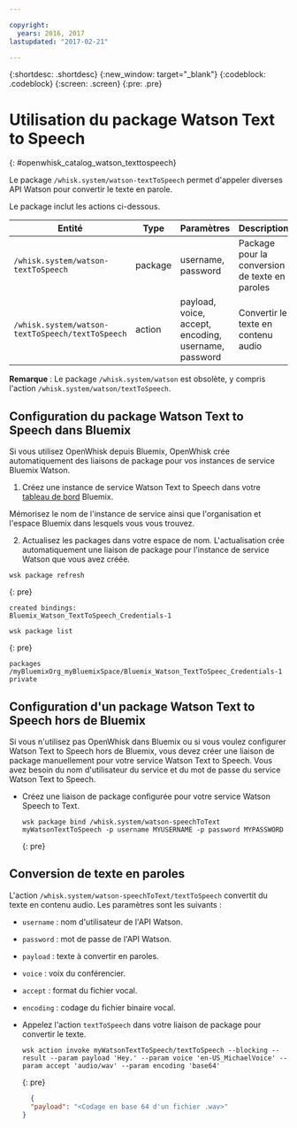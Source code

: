 ```yaml
---

copyright:
  years: 2016, 2017
lastupdated: "2017-02-21"

---
```


{:shortdesc: .shortdesc}
{:new_window: target="_blank"}
{:codeblock: .codeblock}
{:screen: .screen}
{:pre: .pre}

# Utilisation du package Watson Text to Speech
{: #openwhisk_catalog_watson_texttospeech}

Le package `/whisk.system/watson-textToSpeech` permet d'appeler diverses API Watson pour convertir le texte en parole.

Le package inclut les actions ci-dessous.

| Entité | Type | Paramètres | Description |
| --- | --- | --- | --- |
| `/whisk.system/watson-textToSpeech` | package | username, password | Package pour la conversion de texte en paroles |
| `/whisk.system/watson-textToSpeech/textToSpeech` | action | payload, voice, accept, encoding, username, password | Convertir le texte en contenu audio |

**Remarque** : Le package `/whisk.system/watson` est obsolète, y compris l'action `/whisk.system/watson/textToSpeech`.

## Configuration du package Watson Text to Speech dans Bluemix

Si vous utilisez OpenWhisk depuis Bluemix, OpenWhisk crée automatiquement des liaisons de package pour vos instances de service Bluemix Watson.

1. Créez une instance de service Watson Text to Speech dans votre [tableau de bord](http://console.ng.Bluemix.net) Bluemix.
  
  Mémorisez le nom de l'instance de service ainsi que l'organisation et l'espace Bluemix dans lesquels vous vous trouvez.
  
2. Actualisez les packages dans votre espace de nom. L'actualisation crée automatiquement une liaison de package pour l'instance de service Watson que vous avez créée.
  
  ```
  wsk package refresh
  ```
  {: pre}
  ```
  created bindings:
  Bluemix_Watson_TextToSpeech_Credentials-1
  ```
  ```
  wsk package list
  ```
  {: pre}
  ```
  packages
  /myBluemixOrg_myBluemixSpace/Bluemix_Watson_TextToSpeec_Credentials-1 private
  ```
  
  
## Configuration d'un package Watson Text to Speech hors de Bluemix

Si vous n'utilisez pas OpenWhisk dans Bluemix ou si vous voulez configurer Watson Text to Speech hors de Bluemix, vous devez créer une liaison de package manuellement pour votre service Watson Text to Speech. Vous avez besoin du nom d'utilisateur du service et du mot de passe du service Watson Text to Speech.

- Créez une liaison de package configurée pour votre service Watson Speech to Text.
  
  ```
  wsk package bind /whisk.system/watson-speechToText myWatsonTextToSpeech -p username MYUSERNAME -p password MYPASSWORD
  ```
  {: pre}
  

## Conversion de texte en paroles

L'action `/whisk.system/watson-speechToText/textToSpeech` convertit du texte en contenu audio. Les paramètres sont les suivants :

- `username` : nom d'utilisateur de l'API Watson.
- `password` : mot de passe de l'API Watson.
- `payload` : texte à convertir en paroles.
- `voice` : voix du conférencier.
- `accept` : format du fichier vocal.
- `encoding` : codage du fichier binaire vocal.


- Appelez l'action `textToSpeech` dans votre liaison de package pour convertir le texte.
  
  ```
  wsk action invoke myWatsonTextToSpeech/textToSpeech --blocking --result --param payload 'Hey.' --param voice 'en-US_MichaelVoice' --param accept 'audio/wav' --param encoding 'base64'
  ```
  {: pre}
  ```json
    {
    "payload": "<Codage en base 64 d'un fichier .wav>"
  }
  ```
  
